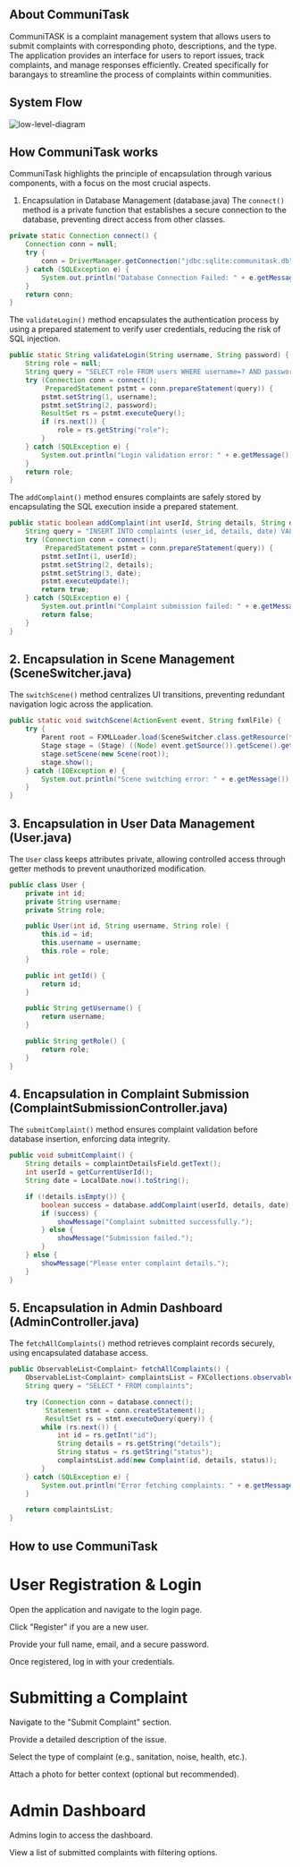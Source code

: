 ## About CommuniTask
CommuniTASK is a complaint management system that allows users to submit complaints with corresponding photo, descriptions, and the type. The application provides an interface for users to report issues, track complaints, and manage responses efficiently. Created specifically for barangays to streamline the process of complaints within communities.
## System Flow
![low-level-diagram](https://img.plantuml.biz/plantuml/png/lLPDRzim3BqRy7yWSkuoTBi5oD2aBh33i0xDrilGWo8pgL3RylJH8Vz-aYnPyXTosoqcdyZ79vBAdLH4A5rNUKQeuWAUKB8I6nM-TsNDcZnh3OfHrf96mMgdrQk1C4eKumqSBb9XlG8YmNf6u10Gll8QMt961mnMQnn7jncX8FBro8aekxZMPaqZx3slsuemypCXqHlb4fKVWfzOXUcXuFEkF2k98aSY4LQ5_-LmnJxFycoxxG_0DtusVCqvYbB2TfjdlUl35wV81XuQXGAeG6jcf3BChCC2Ylq6db6mqsNeB_Rn-1CgBHgGcjeS7q-4LLfWZ14IRZoP2J1bb4flGvTC85MWE4okQbngiCDZQsz-MArr3iaKJ9gBk03twD-tQpXWKyORke5FQzXLLXml_0ryNeTwRSINCGSR8BdZYU3nzZTmqCUQAQ31b6VH6xG_c2x75D89duQvvys9YHgaWJfLXb5YmP6LT9aLbcFwhbZPT-2O_QWDDqPfR7hqGyaCXNWYsA-g_girxOnHOwEwwHIkbPSt8TX1KuRNAFhWhJzGeZ9j9sTPMi4zN8IGTj22wfFOGNhj3bsfF1WxS3afpPGiuL6hQKrXpFveb0eg9yrql7fMFr6OVMIha6RCZCfNYAL3vjV5p7HrNIyjg1-q9V6xuVrEtjdPqZWI-kR3TUkpos9FTz__QnEvR8jhA789-toepMZr3ohghOFbqmTAaiyDGD1DkjwFy-lMpM0KVBfdXd_Zgo3Dsg7kiHj8QXKpYWY6xqb3pudNCVFgpICdoPCjCvizNL6XTMdozartNSyrXKttdQUv76iaT0eSzY3NQgu9bmOjQOkP4Pkxw-N9kZFlXFjVymy0)
## How CommuniTask works
CommuniTask highlights the principle of encapsulation through various components, with a focus on the most crucial aspects.
1. Encapsulation in Database Management (database.java)
The `connect()` method is a private function that establishes a secure connection to the database, preventing direct access from other classes.
```java
private static Connection connect() {
    Connection conn = null;
    try {
        conn = DriverManager.getConnection("jdbc:sqlite:communitask.db");
    } catch (SQLException e) {
        System.out.println("Database Connection Failed: " + e.getMessage());
    }
    return conn;
}
```

The `validateLogin()` method encapsulates the authentication process by using a prepared statement to verify user credentials, reducing the risk of SQL injection.

```java
public static String validateLogin(String username, String password) {
    String role = null;
    String query = "SELECT role FROM users WHERE username=? AND password=?";
    try (Connection conn = connect();
         PreparedStatement pstmt = conn.prepareStatement(query)) {
        pstmt.setString(1, username);
        pstmt.setString(2, password);
        ResultSet rs = pstmt.executeQuery();
        if (rs.next()) {
            role = rs.getString("role");
        }
    } catch (SQLException e) {
        System.out.println("Login validation error: " + e.getMessage());
    }
    return role;
}
```

The `addComplaint()` method ensures complaints are safely stored by encapsulating the SQL execution inside a prepared statement.

```java
public static boolean addComplaint(int userId, String details, String date) {
    String query = "INSERT INTO complaints (user_id, details, date) VALUES (?, ?, ?)";
    try (Connection conn = connect();
         PreparedStatement pstmt = conn.prepareStatement(query)) {
        pstmt.setInt(1, userId);
        pstmt.setString(2, details);
        pstmt.setString(3, date);
        pstmt.executeUpdate();
        return true;
    } catch (SQLException e) {
        System.out.println("Complaint submission failed: " + e.getMessage());
        return false;
    }
}
```

## 2. Encapsulation in Scene Management (SceneSwitcher.java)

The `switchScene()` method centralizes UI transitions, preventing redundant navigation logic across the application.

```java
public static void switchScene(ActionEvent event, String fxmlFile) {
    try {
        Parent root = FXMLLoader.load(SceneSwitcher.class.getResource(fxmlFile));
        Stage stage = (Stage) ((Node) event.getSource()).getScene().getWindow();
        stage.setScene(new Scene(root));
        stage.show();
    } catch (IOException e) {
        System.out.println("Scene switching error: " + e.getMessage());
    }
}
```

## 3. Encapsulation in User Data Management (User.java)

The `User` class keeps attributes private, allowing controlled access through getter methods to prevent unauthorized modification.

```java
public class User {
    private int id;
    private String username;
    private String role;

    public User(int id, String username, String role) {
        this.id = id;
        this.username = username;
        this.role = role;
    }

    public int getId() {
        return id;
    }

    public String getUsername() {
        return username;
    }

    public String getRole() {
        return role;
    }
}
```

## 4. Encapsulation in Complaint Submission (ComplaintSubmissionController.java)

The `submitComplaint()` method ensures complaint validation before database insertion, enforcing data integrity.

```java
public void submitComplaint() {
    String details = complaintDetailsField.getText();
    int userId = getCurrentUserId();
    String date = LocalDate.now().toString();

    if (!details.isEmpty()) {
        boolean success = database.addComplaint(userId, details, date);
        if (success) {
            showMessage("Complaint submitted successfully.");
        } else {
            showMessage("Submission failed.");
        }
    } else {
        showMessage("Please enter complaint details.");
    }
}
```

## 5. Encapsulation in Admin Dashboard (AdminController.java)

The `fetchAllComplaints()` method retrieves complaint records securely, using encapsulated database access.

```java
public ObservableList<Complaint> fetchAllComplaints() {
    ObservableList<Complaint> complaintsList = FXCollections.observableArrayList();
    String query = "SELECT * FROM complaints";

    try (Connection conn = database.connect();
         Statement stmt = conn.createStatement();
         ResultSet rs = stmt.executeQuery(query)) {
        while (rs.next()) {
            int id = rs.getInt("id");
            String details = rs.getString("details");
            String status = rs.getString("status");
            complaintsList.add(new Complaint(id, details, status));
        }
    } catch (SQLException e) {
        System.out.println("Error fetching complaints: " + e.getMessage());
    }

    return complaintsList;
}
```
## How to use CommuniTask

# User Registration & Login

Open the application and navigate to the login page.

Click "Register" if you are a new user.

Provide your full name, email, and a secure password.

Once registered, log in with your credentials.

# Submitting a Complaint

Navigate to the "Submit Complaint" section.

Provide a detailed description of the issue.

Select the type of complaint (e.g., sanitation, noise, health, etc.).

Attach a photo for better context (optional but recommended).

# Admin Dashboard 

Admins login to access the dashboard.

View a list of submitted complaints with filtering options.
